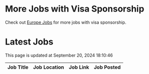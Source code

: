 # More Jobs with Visa Sponsorship

Check out [Europe Jobs](https://github.com/sureshparimi/europejobs#latest-jobs) for more jobs with visa sponsorship.

# Latest Jobs

This page is updated at September 20, 2024 18:10:46

| Job Title | Job Location | Job Link | Job Posted |
| --- | --- | --- | --- |
